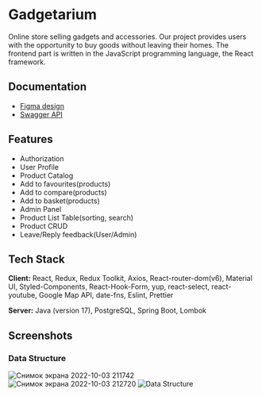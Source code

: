 # Gadgetarium

Online store selling gadgets and accessories.
 Our project provides users with the opportunity to buy goods without leaving their homes.
The frontend part is written in the JavaScript programming language, the React framework.


## Documentation

 - [Figma design](https://www.figma.com/file/xiRfOZzx4shX7RovOuh2sy/Gadgetarium-(%D0%A8%D0%BA%D0%BE%D0%BB%D1%8C%D0%BD%D1%8B%D0%B9-%D0%BF%D1%80%D0%BE%D0%B5%D0%BA%D1%82)?node-id=3%3A2065)
 - [Swagger API](http://gadgetarium-env.eba-edpzzr3j.eu-central-1.elasticbeanstalk.com/swagger-ui/index.html#/)


## Features

- Authorization
- User Profile
- Product Catalog
- Add to favourites(products)
- Add to compare(products)
- Add to basket(products)
- Admin Panel
- Product List Table(sorting, search)
- Product CRUD
- Leave/Reply feedback(User/Admin)



## Tech Stack

**Client:** React, Redux, Redux Toolkit, Axios, React-router-dom(v6), Material UI, Styled-Components, React-Hook-Form, yup, react-select, react-youtube, Google Map API, date-fns, Eslint, Prettier

**Server:** Java (version 17), PostgreSQL, Spring Boot, Lombok


## Screenshots

### Data Structure

![Снимок экрана 2022-10-03 211742](https://user-images.githubusercontent.com/102057195/193620098-8b080fcf-20ff-4bb2-b8d4-8ea3cbfed675.jpg)
![Снимок экрана 2022-10-03 212720](https://user-images.githubusercontent.com/102057195/193620106-59f2643f-129a-4af3-9697-e0cde63faceb.jpg)
![Data Structure](https://user-images.githubusercontent.com/102057195/192830602-4d711c05-5717-4341-849e-7fe2caf97ec1.png)

